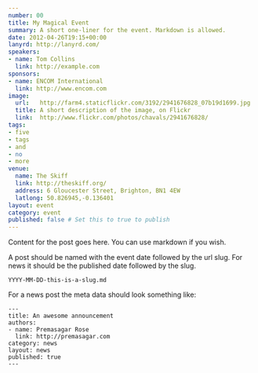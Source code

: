 ```yaml
---
number: 00
title: My Magical Event
summary: A short one-liner for the event. Markdown is allowed.
date: 2012-04-26T19:15+00:00
lanyrd: http://lanyrd.com/
speakers:
- name: Tom Collins
  link: http://example.com
sponsors:
- name: ENCOM International
  link: http://www.encom.com
image:
  url:   http://farm4.staticflickr.com/3192/2941676828_07b19d1699.jpg
  title: A short description of the image, on Flickr
  link:  http://www.flickr.com/photos/chavals/2941676828/
tags:
- five
- tags
- and
- no
- more
venue:
  name: The Skiff
  link: http://theskiff.org/
  address: 6 Gloucester Street, Brighton, BN1 4EW
  latlong: 50.826945,-0.136401
layout: event
category: event
published: false # Set this to true to publish
---
```


Content for the post goes here. You can use markdown if you wish.

A post should be named with the event date followed by the url slug. For
news it should be the published date followed by the slug.

    YYYY-MM-DD-this-is-a-slug.md

For a news post the meta data should look something like:

    --- 
    title: An awesome announcement
    authors:
    - name: Premasagar Rose
      link: http://premasagar.com
    category: news
    layout: news
    published: true
    ---
